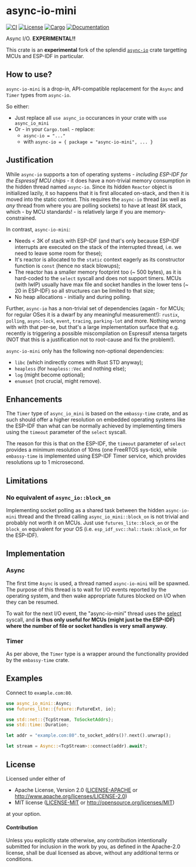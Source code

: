 # async-io-mini

[![CI](https://github.com/ivmarkov/async-io-mini/actions/workflows/ci.yml/badge.svg)](https://github.com/ivmarkov/async-io-mini/actions/workflows/ci.yml)
[![License](https://img.shields.io/badge/license-Apache--2.0_OR_MIT-blue.svg)](https://github.com/ivmarkov/async-io-mini)
[![Cargo](https://img.shields.io/crates/v/async-io-mini.svg)](https://crates.io/crates/async-io-mini)
[![Documentation](https://docs.rs/async-io/badge.svg)](https://docs.rs/async-io-mini)

Async I/O. **EXPERIMENTAL!!**

This crate is an **experimental** fork of the splendid [`async-io`](https://github.com/smol-rs/async-io) crate targetting MCUs and ESP-IDF in particular.

## How to use?

`async-io-mini` is a drop-in, API-compatible replacement for the `Async` and `Timer` types from `async-io`.

So either:
* Just replace all `use async_io` occurances in your crate with `use async_io_mini`
* Or - in your `Cargo.toml` - replace:
  * `async-io = "..."`
  * with `async-io = { package = "async-io-mini", ... }`

## Justification

While `async-io` supports a ton of operating systems - _including ESP-IDF for the Espressif MCU chips_ - it does have a non-trivial memory consumption in the hidden thread named `async-io`.  Since its hidden `Reactor` object is initialized lazily, it so happens that it is first allocated on-stack, and then it is moved into the static context. This requires the `async-io` thread (as well as _any_ thread from where you are polling sockets) to have at least 8K stack, which - by MCU standards! - is relatively large if you are memory-constrained.

In contrast, `async-io-mini`:
- Needs < 3K of stack with ESP-IDF (and that's only because ESP-IDF interrupts are executed on the stack of the interrupted thread, i.e. we need to leave some room for these);
- It's reactor is allocated to the `static` context eagerly as its constructor function is `const` (hence no stack blowups);
- The reactor has a smaller memory footprint too (~ 500 bytes), as it is hard-coded to the `select` syscall and does not support timers. MCUs (with lwIP) usually have max file and socket handles in the lower tens (~ 20 in ESP-IDF) so all structures can be limited to that size;
- No heap allocations - initially and during polling.

Further, `async-io` has a non-trivial set of dependencies (again - for MCUs; for regular OSes it is a dwarf by any meaningful measurement!): `rustix`, `polling`, `async-lock`, `event`, `tracing`, `parking-lot` and more. Nothing wrong with with that per-se, but that's a large implementation surface that e.g. recently is triggering a possible miscompilation on Espressif xtensa targets (NOT that this is a justification not to root-cause and fix the problem!).

`async-io-mini` only has the following non-optional dependencies:
- `libc` (which indirectly comes with Rust STD anyway);
- `heapless` (for `heapless::Vec` and nothing else);
- `log` (might become optional);
- `enumset` (not crucial, might remove).

## Enhancements

The `Timer` type of `async_io_mini` is based on the `embassy-time` crate, and as such should offer a higher resolution on embedded operating systems like the ESP-IDF than what can be normally achieved by implementing timers using the `timeout` parameter of the `select` syscall. 

The reason for this is that on the ESP-IDF, the `timeout` parameter of `select` provides a minimum resolution of 10ms (one FreeRTOS sys-tick), while
`embassy-time` is implemented using ESP-IDF Timer service, which provides resolutions up to 1 microsecond.

## Limitations

### No equivalent of `async_io::block_on`

Implementing socket polling as a shared task between the hidden `async-io-mini` thread and the thread calling `async_io_mini::block_on` is not trivial and probably not worth it on MCUs. Just use `futures_lite::block_on` or the `block_on` equivalent for your OS (i.e. `esp_idf_svc::hal::task::block_on` for the ESP-IDF).

## Implementation

### Async

The first time `Async` is used, a thread named `async-io-mini` will be spawned.
The purpose of this thread is to wait for I/O events reported by the operating system, and then
wake appropriate futures blocked on I/O when they can be resumed.

To wait for the next I/O event, the "async-io-mini" thread uses the [select](https://en.wikipedia.org/wiki/Select_(Unix)) syscall, and **is thus only useful for MCUs (might just be the ESP-IDF) where the number of file or socket handles is very small anyway**.

### Timer

As per above, the `Timer` type is a wrapper around the functionality provided by the `embassy-time` crate.

## Examples

Connect to `example.com:80`.

```rust
use async_io_mini::Async;
use futures_lite::{future::FutureExt, io};

use std::net::{TcpStream, ToSocketAddrs};
use std::time::Duration;

let addr = "example.com:80".to_socket_addrs()?.next().unwrap();

let stream = Async::<TcpStream>::connect(addr).await?;
```

## License

Licensed under either of

 * Apache License, Version 2.0 ([LICENSE-APACHE](LICENSE-APACHE) or http://www.apache.org/licenses/LICENSE-2.0)
 * MIT license ([LICENSE-MIT](LICENSE-MIT) or http://opensource.org/licenses/MIT)

at your option.

#### Contribution

Unless you explicitly state otherwise, any contribution intentionally submitted
for inclusion in the work by you, as defined in the Apache-2.0 license, shall be
dual licensed as above, without any additional terms or conditions.
